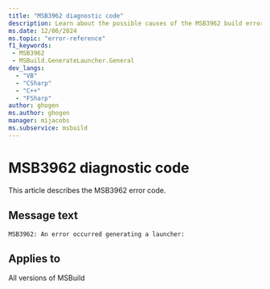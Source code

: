 ```yaml
---
title: "MSB3962 diagnostic code"
description: Learn about the possible causes of the MSB3962 build error, and get troubleshooting tips.
ms.date: 12/06/2024
ms.topic: "error-reference"
f1_keywords:
 - MSB3962
 - MSBuild.GenerateLauncher.General
dev_langs:
  - "VB"
  - "CSharp"
  - "C++"
  - "FSharp"
author: ghogen
ms.author: ghogen
manager: mijacobs
ms.subservice: msbuild
---
```


# MSB3962 diagnostic code

<!-- :::ErrorDefinitionDescription::: -->
<!-- :::editable-content name="introDescription"::: -->
This article describes the MSB3962 error code.
<!-- :::editable-content-end::: -->

## Message text

`MSB3962: An error occurred generating a launcher:`

<!-- :::editable-content name="postOutputDescription"::: -->
<!--
{StrBegin="MSB3962: "}
-->
<!-- :::editable-content-end::: -->
<!-- :::ErrorDefinitionDescription-end::: -->

## Applies to

All versions of MSBuild
